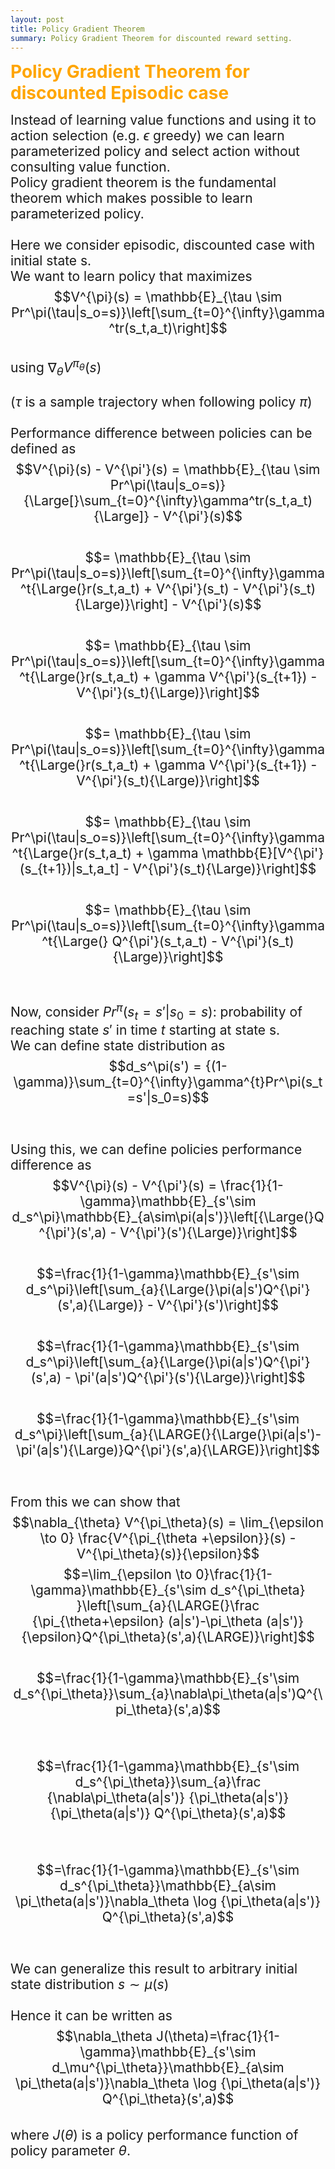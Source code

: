 ```yaml
---
layout: post
title: Policy Gradient Theorem
summary: Policy Gradient Theorem for discounted reward setting.
---
```

<head>
<script>
MathJax = {
  tex: {
    inlineMath: [['$', '$'], ['\\(', '\\)']]
  },
  svg: {
    fontCache: 'global'
  }
};
</script>
<script type="text/javascript" id="MathJax-script" async
  src="https://cdn.jsdelivr.net/npm/mathjax@3/es5/tex-svg.js">
</script>
</head>


**<span style="color:orange;font-size:200%">Policy Gradient Theorem for discounted Episodic case</span>**

<span style="font-size:150%"> Instead of learning value functions and using it to action selection (e.g. $\epsilon$ greedy) we can learn parameterized policy and select action without consulting value function.<br>
 Policy gradient theorem is the fundamental theorem which makes possible to learn parameterized policy.<br><br>
 Here we consider episodic, discounted case with initial state s.<br> We want to learn policy that maximizes<br>
 $$V^{\pi}(s) = \mathbb{E}_{\tau \sim Pr^\pi(\tau|s_o=s)}\left[\sum_{t=0}^{\infty}\gamma^tr(s_t,a_t)\right]$$<br>
 using $\nabla_{\theta} V^{\pi_\theta}(s)$<br><br>
 ($\tau$ is a sample trajectory when following policy $\pi$)<br><br>
 Performance difference between policies can be defined as<br>
 $$V^{\pi}(s) - V^{\pi'}(s) = \mathbb{E}_{\tau \sim Pr^\pi(\tau|s_o=s)}{\Large[}\sum_{t=0}^{\infty}\gamma^tr(s_t,a_t){\Large]} - V^{\pi'}(s)$$<br>
 $$= \mathbb{E}_{\tau \sim Pr^\pi(\tau|s_o=s)}\left[\sum_{t=0}^{\infty}\gamma^t{\Large(}r(s_t,a_t) + V^{\pi'}(s_t) - V^{\pi'}(s_t){\Large)}\right] - V^{\pi'}(s)$$<br>
 $$= \mathbb{E}_{\tau \sim Pr^\pi(\tau|s_o=s)}\left[\sum_{t=0}^{\infty}\gamma^t{\Large(}r(s_t,a_t) + \gamma V^{\pi'}(s_{t+1}) - V^{\pi'}(s_t){\Large)}\right]$$<br>
 $$= \mathbb{E}_{\tau \sim Pr^\pi(\tau|s_o=s)}\left[\sum_{t=0}^{\infty}\gamma^t{\Large(}r(s_t,a_t) + \gamma V^{\pi'}(s_{t+1}) - V^{\pi'}(s_t){\Large)}\right]$$<br>
 $$= \mathbb{E}_{\tau \sim Pr^\pi(\tau|s_o=s)}\left[\sum_{t=0}^{\infty}\gamma^t{\Large(}r(s_t,a_t) + \gamma \mathbb{E}[V^{\pi'}(s_{t+1})|s_t,a_t] - V^{\pi'}(s_t){\Large)}\right]$$<br>
	$$= \mathbb{E}_{\tau \sim Pr^\pi(\tau|s_o=s)}\left[\sum_{t=0}^{\infty}\gamma^t{\Large(} Q^{\pi'}(s_t,a_t) - V^{\pi'}(s_t){\Large)}\right]$$<br><br>
 Now, consider $Pr^\pi(s_t=s'|s_0=s)$: probability of reaching state $s'$ in time $t$ starting at state s.<br>
 We can define state distribution as
 $$d_s^\pi(s') = {(1-\gamma)}\sum_{t=0}^{\infty}\gamma^{t}Pr^\pi(s_t=s'|s_0=s)$$<br><br>
 Using this, we can define policies performance difference as
 $$V^{\pi}(s) - V^{\pi'}(s) = \frac{1}{1-\gamma}\mathbb{E}_{s'\sim d_s^\pi}\mathbb{E}_{a\sim\pi(a|s')}\left[{\Large(}Q^{\pi'}(s',a) - V^{\pi'}(s'){\Large)}\right]$$<br>
 $$=\frac{1}{1-\gamma}\mathbb{E}_{s'\sim d_s^\pi}\left[\sum_{a}{\Large(}\pi(a|s')Q^{\pi'}(s',a){\Large)} - V^{\pi'}(s')\right]$$<br>
 $$=\frac{1}{1-\gamma}\mathbb{E}_{s'\sim d_s^\pi}\left[\sum_{a}{\Large(}\pi(a|s')Q^{\pi'}(s',a) - \pi'(a|s')Q^{\pi'}(s'){\Large)}\right]$$<br>
 $$=\frac{1}{1-\gamma}\mathbb{E}_{s'\sim d_s^\pi}\left[\sum_{a}{\LARGE(}{\Large(}\pi(a|s')-\pi'(a|s'){\Large)}Q^{\pi'}(s',a){\LARGE)}\right]$$<br><br>
 From this we can show that<br>
 $$\nabla_{\theta} V^{\pi_\theta}(s) = \lim_{\epsilon \to 0} \frac{V^{\pi_{\theta +\epsilon}}(s) - V^{\pi_\theta}(s)}{\epsilon}$$
 $$=\lim_{\epsilon \to 0}\frac{1}{1-\gamma}\mathbb{E}_{s'\sim d_s^{\pi_\theta} }\left[\sum_{a}{\LARGE(}\frac {\pi_{\theta+\epsilon} (a|s')-\pi_\theta (a|s')}{\epsilon}Q^{\pi_\theta}(s',a){\LARGE)}\right]$$<br>
 $$=\frac{1}{1-\gamma}\mathbb{E}_{s'\sim d_s^{\pi_\theta}}\sum_{a}\nabla\pi_\theta(a|s')Q^{\pi_\theta}(s',a)$$<br><br>
 $$=\frac{1}{1-\gamma}\mathbb{E}_{s'\sim d_s^{\pi_\theta}}\sum_{a}\frac {\nabla\pi_\theta(a|s')} {\pi_\theta(a|s')} {\pi_\theta(a|s')} Q^{\pi_\theta}(s',a)$$<br><br>
 $$=\frac{1}{1-\gamma}\mathbb{E}_{s'\sim d_s^{\pi_\theta}}\mathbb{E}_{a\sim \pi_\theta(a|s')}\nabla_\theta \log {\pi_\theta(a|s')} Q^{\pi_\theta}(s',a)$$<br><br>
 We can generalize this result to arbitrary initial state distribution $s \sim \mu(s)$<br><br>
 Hence it can be written as
 $$\nabla_\theta J(\theta)=\frac{1}{1-\gamma}\mathbb{E}_{s'\sim d_\mu^{\pi_\theta}}\mathbb{E}_{a\sim \pi_\theta(a|s')}\nabla_\theta \log {\pi_\theta(a|s')} Q^{\pi_\theta}(s',a)$$<br>
 where $J(\theta)$ is a policy performance function of policy parameter $\theta$. 
</span>

